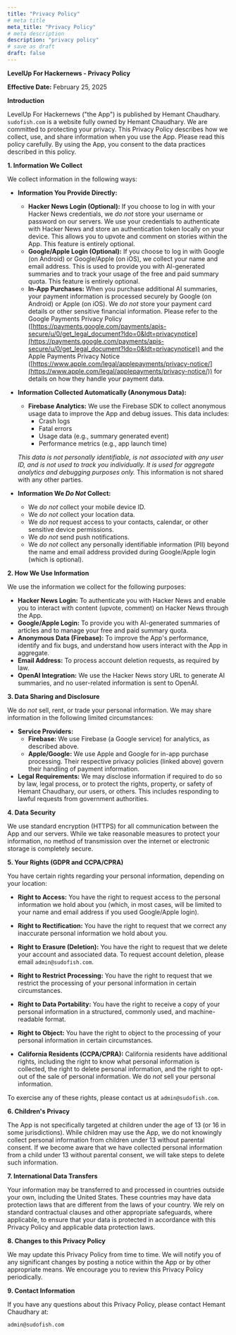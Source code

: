```yaml
---
title: "Privacy Policy"
# meta title
meta_title: "Privacy Policy"
# meta description
description: "privacy policy"
# save as draft
draft: false
---
```


**LevelUp For Hackernews - Privacy Policy**

**Effective Date:** February 25, 2025

**Introduction**

LevelUp For Hackernews ("the App") is published by Hemant Chaudhary. `sudofish.com` is a website fully owned by Hemant Chaudhary. We are committed to protecting your privacy. This Privacy Policy describes how we collect, use, and share information when you use the App. Please read this policy carefully. By using the App, you consent to the data practices described in this policy.

**1. Information We Collect**

We collect information in the following ways:

*   **Information You Provide Directly:**

    *   **Hacker News Login (Optional):** If you choose to log in with your Hacker News credentials, we *do not* store your username or password on our servers. We use your credentials to authenticate with Hacker News and store an authentication token locally on your device. This allows you to upvote and comment on stories within the App. This feature is entirely optional.
    *   **Google/Apple Login (Optional):** If you choose to log in with Google (on Android) or Google/Apple (on iOS), we collect your name and email address. This is used to provide you with AI-generated summaries and to track your usage of the free and paid summary quota. This feature is entirely optional.
    *   **In-App Purchases:** When you purchase additional AI summaries, your payment information is processed securely by Google (on Android) or Apple (on iOS). We *do not* store your payment card details or other sensitive financial information. Please refer to the Google Payments Privacy Policy ([https://payments.google.com/payments/apis-secure/u/0/get_legal_document?ldo=0&ldt=privacynotice](https://payments.google.com/payments/apis-secure/u/0/get_legal_document?ldo=0&ldt=privacynotice)) and the Apple Payments Privacy Notice ([https://www.apple.com/legal/applepayments/privacy-notice/](https://www.apple.com/legal/applepayments/privacy-notice/)) for details on how they handle your payment data.

*   **Information Collected Automatically (Anonymous Data):**

    *   **Firebase Analytics:** We use the Firebase SDK to collect anonymous usage data to improve the App and debug issues. This data includes:
        *   Crash logs
        *   Fatal errors
        *   Usage data (e.g., summary generated event)
        *   Performance metrics (e.g., app launch time)
        
    *This data is *not* personally identifiable, is *not* associated with any user ID, and is *not* used to track you individually. It is used for aggregate analytics and debugging purposes only.* This information is not shared with any other parties.

*   **Information We *Do Not* Collect:**

    *   We *do not* collect your mobile device ID.
    *   We *do not* collect your location data.
    *   We *do not* request access to your contacts, calendar, or other sensitive device permissions.
    *   We *do not* send push notifications.
    *   We *do not* collect any personally identifiable information (PII) beyond the name and email address provided during Google/Apple login (which is optional).

**2. How We Use Information**

We use the information we collect for the following purposes:

*   **Hacker News Login:** To authenticate you with Hacker News and enable you to interact with content (upvote, comment) on Hacker News through the App.
*   **Google/Apple Login:** To provide you with AI-generated summaries of articles and to manage your free and paid summary quota.
*   **Anonymous Data (Firebase):** To improve the App's performance, identify and fix bugs, and understand how users interact with the App in aggregate.
*   **Email Address:** To process account deletion requests, as required by law.
*   **OpenAI Integration:** We use the Hacker News story URL to generate AI summaries, and no user-related information is sent to OpenAI.

**3. Data Sharing and Disclosure**

We do *not* sell, rent, or trade your personal information. We may share information in the following limited circumstances:

*   **Service Providers:**
    *   **Firebase:** We use Firebase (a Google service) for analytics, as described above.
    *   **Apple/Google:** We use Apple and Google for in-app purchase processing. Their respective privacy policies (linked above) govern their handling of payment information.
*   **Legal Requirements:** We may disclose information if required to do so by law, legal process, or to protect the rights, property, or safety of Hemant Chaudhary, our users, or others. This includes responding to lawful requests from government authorities.

**4. Data Security**

We use standard encryption (HTTPS) for all communication between the App and our servers. While we take reasonable measures to protect your information, no method of transmission over the internet or electronic storage is completely secure.

**5. Your Rights (GDPR and CCPA/CPRA)**

You have certain rights regarding your personal information, depending on your location:

*   **Right to Access:** You have the right to request access to the personal information we hold about you (which, in most cases, will be limited to your name and email address if you used Google/Apple login).
*   **Right to Rectification:** You have the right to request that we correct any inaccurate personal information we hold about you.
*   **Right to Erasure (Deletion):** You have the right to request that we delete your account and associated data. To request account deletion, please email `admin@sudofish.com`.
*   **Right to Restrict Processing:** You have the right to request that we restrict the processing of your personal information in certain circumstances.
*   **Right to Data Portability:** You have the right to receive a copy of your personal information in a structured, commonly used, and machine-readable format.
*   **Right to Object:** You have the right to object to the processing of your personal information in certain circumstances.

*   **California Residents (CCPA/CPRA):** California residents have additional rights, including the right to know what personal information is collected, the right to delete personal information, and the right to opt-out of the sale of personal information. We do *not* sell your personal information.

To exercise any of these rights, please contact us at `admin@sudofish.com`.

**6. Children's Privacy**

The App is not specifically targeted at children under the age of 13 (or 16 in some jurisdictions). While children may use the App, we do not knowingly collect personal information from children under 13 without parental consent. If we become aware that we have collected personal information from a child under 13 without parental consent, we will take steps to delete such information.

**7. International Data Transfers**

Your information may be transferred to and processed in countries outside your own, including the United States. These countries may have data protection laws that are different from the laws of your country. We rely on standard contractual clauses and other appropriate safeguards, where applicable, to ensure that your data is protected in accordance with this Privacy Policy and applicable data protection laws.

**8. Changes to this Privacy Policy**

We may update this Privacy Policy from time to time. We will notify you of any significant changes by posting a notice within the App or by other appropriate means. We encourage you to review this Privacy Policy periodically.

**9. Contact Information**

If you have any questions about this Privacy Policy, please contact Hemant Chaudhary at:

`admin@sudofish.com`